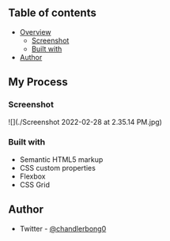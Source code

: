 
## Table of contents

- [Overview](#overview)
  - [Screenshot](#screenshot)
  - [Built with](#built-with)
- [Author](#author)

## My Process


### Screenshot

![](./Screenshot 2022-02-28 at 2.35.14 PM.jpg)

### Built with

- Semantic HTML5 markup
- CSS custom properties
- Flexbox
- CSS Grid

## Author


- Twitter - [@chandlerbong0](https://twitter.com/chandlerbong0)
